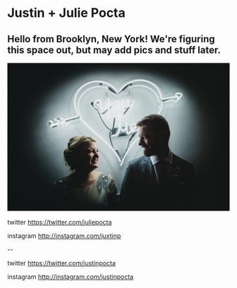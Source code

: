 
# Justin + Julie Pocta 

## Hello from Brooklyn, New York! We're figuring this space out, but may add pics and stuff later.

<img src="26709229451_6198bc0803_l.jpg">

twitter https://twitter.com/juliepocta

instagram http://instagram.com/juxtinp

--

twitter https://twitter.com/justinpocta

instagram http://instagram.com/justinpocta
